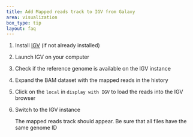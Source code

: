 ```yaml
---
title: Add Mapped reads track to IGV from Galaxy
area: visualization
box_type: tip
layout: faq
---
```


1. Install [IGV](https://software.broadinstitute.org/software/igv/download) (if not already installed)
2. Launch IGV on your computer
3. Check if the reference genome is available on the IGV instance
4. Expand the BAM dataset with the mapped reads in the history
5. Click on the `local` in `display with IGV` to load the reads into the IGV browser
6. Switch to the IGV instance

   The mapped reads track should appear. Be sure that all files have the same genome ID
